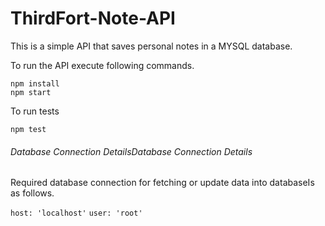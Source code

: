# ThirdFort-Note-API

This is a simple API that saves personal notes in a MYSQL database.

To run the API execute following commands.

```shell
npm install
npm start
```

To run tests

```shell
npm test
```

###### Database Connection DetailsDatabase Connection Details
Required database connection for fetching or update data into databaseIs as follows.

`host: 'localhost'`
`user: 'root'`